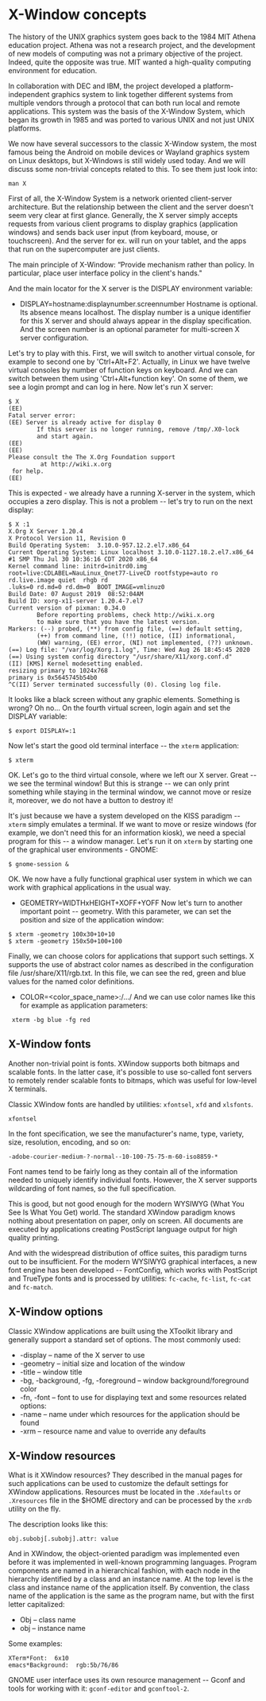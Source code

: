 # X-Window concepts

The history of the UNIX graphics system goes back to the 1984 MIT Athena education project. Athena was not a research project, and the development of new models of computing was not a primary objective of the project. Indeed, quite the opposite was true. MIT wanted a high-quality computing environment for education. 

In collaboration with DEC and IBM, the project developed a platform-independent graphics system to link together different systems from multiple vendors through a protocol that can both run local and remote applications. This system was the basis of the X-Window System, which began its growth in 1985 and was ported to various UNIX and not just UNIX platforms.

We now have several successors to the classic X-Window system, the most famous being the Android on mobile devices or Wayland graphics system on Linux desktops, but X-Windows is still widely used today. And we will discuss some non-trivial concepts related to this. To see them just look into:
```
man X
```

First of all, the X-Window System is a network oriented client-server architecture. But the relationship between the client and the server doesn't seem very clear at first glance. Generally, the X server simply accepts requests from various client programs to display graphics (application windows) and sends back user input (from keyboard, mouse, or touchscreen). And the server for ex. will run on your tablet, and the apps that run on the supercomputer are just clients.

The main principle of X-Window: “Provide mechanism rather than policy. In particular, place user interface policy in the client's hands."

And the main locator for the X server is the DISPLAY environment variable:
* DISPLAY=hostname:displaynumber.screennumber
Hostname is optional. Its absence means localhost. The display number is a unique identifier for this X server and should always appear in the display specification. And the screen number is an optional parameter for multi-screen X server configuration.

Let's try to play with this. First, we will switch to another virtual console, for example to second one by 'Ctrl+Alt+F2'. Actually, in Linux we have twelve virtual consoles by number of function keys on keyboard. And we can switch between them using 'Ctrl+Alt+function key'. On some of them, we see a login prompt and can log in here. Now let's run X server:
```
$ X
(EE)
Fatal server error:
(EE) Server is already active for display 0
        If this server is no longer running, remove /tmp/.X0-lock
        and start again.
(EE)
(EE)
Please consult the The X.Org Foundation support
         at http://wiki.x.org
 for help.
(EE)
```
This is expected - we already have a running X-server in the system, which occupies a zero display. This is not a problem -- let's try to run on the next display:

```
$ X :1
X.Org X Server 1.20.4
X Protocol Version 11, Revision 0
Build Operating System:  3.10.0-957.12.2.el7.x86_64
Current Operating System: Linux localhost 3.10.0-1127.18.2.el7.x86_64 #1 SMP Thu Jul 30 10:36:16 CDT 2020 x86_64
Kernel command line: initrd=initrd0.img root=live:CDLABEL=NauLinux_Qnet77-LiveCD rootfstype=auto ro rd.live.image quiet  rhgb rd
.luks=0 rd.md=0 rd.dm=0  BOOT_IMAGE=vmlinuz0
Build Date: 07 August 2019  08:52:04AM
Build ID: xorg-x11-server 1.20.4-7.el7
Current version of pixman: 0.34.0
        Before reporting problems, check http://wiki.x.org
        to make sure that you have the latest version.
Markers: (--) probed, (**) from config file, (==) default setting,
        (++) from command line, (!!) notice, (II) informational,
        (WW) warning, (EE) error, (NI) not implemented, (??) unknown.
(==) Log file: "/var/log/Xorg.1.log", Time: Wed Aug 26 18:45:45 2020
(==) Using system config directory "/usr/share/X11/xorg.conf.d"
(II) [KMS] Kernel modesetting enabled.
resizing primary to 1024x768
primary is 0x5645745b54b0
^C(II) Server terminated successfully (0). Closing log file.
```
It looks like a black screen without any graphic elements. Something is wrong? Oh no... On the fourth virtual screen, login again and set the DISPLAY variable:
```
$ export DISPLAY=:1
```
Now let's start the good old terminal interface -- the `xterm` application:
```
$ xterm
```
OK. Let's go to the third virtual console, where we left our X server. Great -- we see the terminal window! But this is strange -- we can only print something while staying in the terminal window, we cannot move or resize it, moreover, we do not have a button to destroy it!

It's just because we have a system developed on the KISS paradigm -- `xterm` simply emulates a terminal. If we want to move or resize windows (for example, we don't need this for an information kiosk), we need a special program for this -- a window manager. Let's run it on `xterm` by starting one of the graphical user environments - GNOME:
```
$ gnome-session &
```
OK. We now have a fully functional graphical user system in which we can work with graphical applications in the usual way.


* GEOMETRY=WIDTHxHEIGHT+XOFF+YOFF
Now let's turn to another important point -- geometry. With this parameter, we can set the position and size of the application window:
```
$ xterm -geometry 100x30+10+10
$ xterm -geometry 150x50+100+100
```

Finally, we can choose colors for applications that support such settings. X supports the use of abstract color names as described in the configuration file /usr/share/X11/rgb.txt. In this file, we can see the red, green and blue values for the named color definitions.
* COLOR=<color_space_name>:<value>/.../<value>
And we can use color names like this for example as application parameters:
```
 xterm -bg blue -fg red
```

## X-Window fonts
Another non-trivial point is fonts. XWindow supports both bitmaps and scalable fonts. In the latter case, it's possible to use so-called font servers to remotely render scalable fonts to bitmaps, which was useful for low-level X terminals.

Classic XWindow fonts are handled by utilities: `xfontsel`, `xfd` and `xlsfonts`.
```
xfontsel
```
In the font specification, we see the manufacturer's name, type, variety, size, resolution, encoding, and so on:
```
-adobe-courier-medium-?-normal--10-100-75-75-m-60-iso8859-*
```
Font names tend to be fairly long as they contain all of the information needed to uniquely identify individual fonts. However, the X server supports wildcarding of font names, so the full specification. 

This is good, but not good enough for the modern WYSIWYG (What You See Is What You Get) world. The standard XWindow paradigm knows nothing about presentation on paper, only on screen. All documents are executed by applications creating PostScript language output for high quality printing.

And with the widespread distribution of office suites, this paradigm turns out to be insufficient. For the modern WYSIWYG graphical interfaces, a new font engine has been developed -- FontConfig, which works with PostScript and TrueType fonts and is processed by utilities: `fc-cache`, `fc-list`, `fc-cat` and `fc-match`. 

## X-Window options
Classic XWindow applications are built using the XToolkit library and generally support a standard set of options. The most commonly used:
* -display – name of the X server to use
* -geometry – initial size and location of the window
* -title – window title
* -bg, -background, -fg, -foreground – window background/foreground color
* -fn, -font – font to use for displaying text
and some resources related options:
* -name – name under which resources for the application should be found
* -xrm – resource name and value to override any defaults

## X-Window resources

What is it XWindow resources? They described in the manual pages for such applications can be used to customize the default settings for XWindow applications. Resources must be located in the `.Xdefaults` or `.Xresources` file in the $HOME directory and can be processed by the `xrdb` utility on the fly.

The description looks like this:
```
obj.subobj[.subobj].attr: value
```
And in XWindow, the object-oriented paradigm was implemented even before it was implemented in well-known programming languages. Program components are named in a hierarchical fashion,  with  each  node  in  the hierarchy  identified  by a class and an instance name.  At the top level is the class and instance name of the application itself. By convention, the class name of the application is the same as the program name, but with the first letter capitalized:
* Obj – class name
* obj – instance name

Some examples:
```
XTerm*Font:  6x10
emacs*Background:  rgb:5b/76/86
```

GNOME user interface uses its own resource management -- Gconf and tools for working with it: `gconf-editor` and `gconftool-2`.
